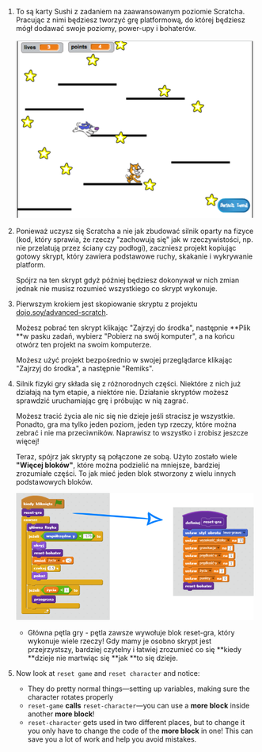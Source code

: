 1. To są karty Sushi z zadaniem na zaawansowanym poziomie Scratcha. Pracując z nimi będziesz tworzyć grę platformową, do której będziesz mógł dodawać swoje poziomy, power-upy i bohaterów.

   ![](assets/setup1.png)

2. Ponieważ uczysz się Scratcha a nie jak zbudować silnik oparty na fizyce \(kod, który sprawia, że rzeczy "zachowują się" jak w rzeczywistości, np. nie  przelatują przez ściany czy podłogi\), zaczniesz projekt kopiując gotowy skrypt, który zawiera podstawowe ruchy, skakanie i wykrywanie platform.

   Spójrz na ten skrypt gdyż później będziesz dokonywał w nich zmian jednak nie musisz rozumieć wszystkiego co skrypt wykonuje.

3. Pierwszym krokiem jest skopiowanie skryptu z projektu [dojo.soy/advanced-scratch](http://dojo.soy/advanced-scratch).

   Możesz pobrać ten skrypt klikając "Zajrzyj do środka", następnie **Plik **w pasku zadań, wybierz "Pobierz na swój komputer", a na końcu otwórz ten projekt na swoim komputerze.

   Możesz użyć projekt bezpośrednio w swojej przeglądarce klikając "Zajrzyj do środka", a następnie "Remiks".

4. Silnik fizyki gry składa się z różnorodnych części. Niektóre z nich już działają na tym etapie, a niektóre nie. Działanie skryptów możesz sprawdzić uruchamiając grę i próbując w nią zagrać.

   Możesz tracić życia ale nic się nie dzieje jeśli stracisz je wszystkie. Ponadto, gra ma tylko jeden poziom, jeden typ rzeczy, które można zebrać i nie ma przeciwników. Naprawisz to wszystko i zrobisz jeszcze więcej!

   Teraz, spójrz jak skrypty są połączone ze sobą. Użyto zostało wiele **"Więcej bloków"**, które można podzielić na mniejsze, bardziej zrozumiałe części. To jak mieć jeden blok stworzony z wielu innych podstawowych bloków.

   ![](/assets/image3417.png)

   * Główna pętla gry - pętla zawsze wywołuje blok reset-gra, który wykonuje wiele rzeczy! Gdy mamy je osobno skrypt jest przejrzystszy, bardziej czytelny i łatwiej zrozumieć co się **kiedy **dzieje nie martwiąc się **jak **to się dzieje.

5. Now look at `reset game` and `reset character` and notice:

   * They do pretty normal things—setting up variables, making sure the character rotates properly
   * `reset-game` **calls** `reset-character`—you can use a **more block** inside another **more block**!
   * `reset-character` gets used in two different places, but to change it you only have to change the code of the **more block** in one! This can save you a lot of work and help you avoid mistakes.



